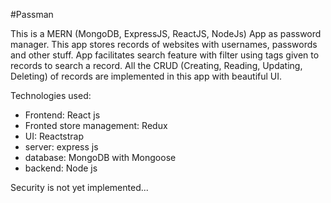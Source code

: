 #Passman

This is a MERN (MongoDB, ExpressJS, ReactJS, NodeJs) App as password manager. This app stores records of websites with usernames, passwords and other stuff. App facilitates search feature with filter using tags given to records to search a record. All the CRUD (Creating, Reading, Updating, Deleting) of records are implemented in this app with beautiful UI.

Technologies used: 
  * Frontend: React js 
  * Fronted store management: Redux 
  * UI: Reactstrap 
  * server: express js 
  * database: MongoDB with Mongoose 
  * backend: Node js

Security is not yet implemented...
